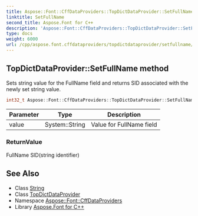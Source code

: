 ```yaml
---
title: Aspose::Font::CffDataProviders::TopDictDataProvider::SetFullName method
linktitle: SetFullName
second_title: Aspose.Font for C++
description: 'Aspose::Font::CffDataProviders::TopDictDataProvider::SetFullName method. Sets string value for the FullName field and returns SID associated with the newly set string value in C++.'
type: docs
weight: 6000
url: /cpp/aspose.font.cffdataproviders/topdictdataprovider/setfullname/
---
```

## TopDictDataProvider::SetFullName method


Sets string value for the FullName field and returns SID associated with the newly set string value.

```cpp
int32_t Aspose::Font::CffDataProviders::TopDictDataProvider::SetFullName(System::String value)
```


| Parameter | Type | Description |
| --- | --- | --- |
| value | System::String | Value for FullName field |

### ReturnValue

FullName SID(string identifier)

## See Also

* Class [String](../../../system/string/)
* Class [TopDictDataProvider](../)
* Namespace [Aspose::Font::CffDataProviders](../../)
* Library [Aspose.Font for C++](../../../)
